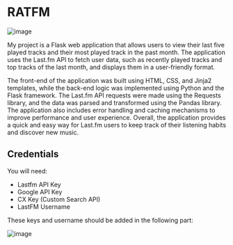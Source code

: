 

<h1>RATFM</h1>

![image](https://user-images.githubusercontent.com/92948733/235558633-62a2ef9d-2301-4065-a51a-e35d95729599.png)


My project is a Flask web application that allows users to view their last five played tracks and their most played track in the past month. The application uses the Last.fm API to fetch user data, such as recently played tracks and top tracks of the last month, and displays them in a user-friendly format. 

The front-end of the application was built using HTML, CSS, and Jinja2 templates, while the back-end logic was implemented using Python and the Flask framework. The Last.fm API requests were made using the Requests library, and the data was parsed and transformed using the Pandas library. The application also includes error handling and caching mechanisms to improve performance and user experience. Overall, the application provides a quick and easy way for Last.fm users to keep track of their listening habits and discover new music.



<h2>Credentials</h2>
<p>You will need:</p>
<ul>
  <li>Lastfm API Key</li>
  <li>Google API Key</li>
  <li>CX Key (Custom Search API)</li>
  <li>LastFM Username</li>
</ul>
These keys and username should be added in the following part:

![image](https://user-images.githubusercontent.com/92948733/235558448-c5d12a12-928d-4b4a-bc21-f7dd21f630d0.png)
